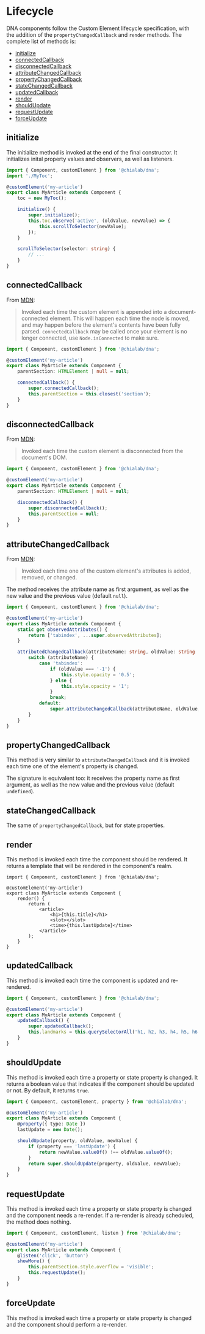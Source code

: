 # Lifecycle

DNA components follow the Custom Element lifecycle specification, with the addition of the `propertyChangedCallback` and `render` methods. The complete list of methods is:

- [initialize](#initialize)
- [connectedCallback](#connectedcallback)
- [disconnectedCallback](#disconnectedcallback)
- [attributeChangedCallback](#attributechangedcallback)
- [propertyChangedCallback](#propertychangedcallback)
- [stateChangedCallback](#statechangedcallback)
- [updatedCallback](#updatedcallback)
- [render](#render)
- [shouldUpdate](#shouldupdate)
- [requestUpdate](#requestupdate)
- [forceUpdate](#forceupdate)

## initialize

The initialize method is invoked at the end of the final constructor. It initializes inital property values and observers, as well as listeners.

```ts
import { Component, customElement } from '@chialab/dna';
import './MyToc';

@customElement('my-article')
export class MyArticle extends Component {
    toc = new MyToc();

    initialize() {
        super.initialize();
        this.toc.observe('active', (oldValue, newValue) => {
            this.scrollToSelector(newValue);
        });
    }

    scrollToSelector(selector: string) {
        // ...
    }
}
```

## connectedCallback

From [MDN](https://developer.mozilla.org/en-US/docs/Web/Web_Components/Using_custom_elements#Using_the_lifecycle_callbacks):

> Invoked each time the custom element is appended into a document-connected element. This will happen each time the node is moved, and may happen before the element's contents have been fully parsed. `connectedCallback` may be called once your element is no longer connected, use `Node.isConnected` to make sure.

```ts
import { Component, customElement } from '@chialab/dna';

@customElement('my-article')
export class MyArticle extends Component {
    parentSection: HTMLElement | null = null;

    connectedCallback() {
        super.connectedCallback();
        this.parentSection = this.closest('section');
    }
}
```

## disconnectedCallback

From [MDN](https://developer.mozilla.org/en-US/docs/Web/Web_Components/Using_custom_elements#Using_the_lifecycle_callbacks):

> Invoked each time the custom element is disconnected from the document's DOM.

```ts
import { Component, customElement } from '@chialab/dna';

@customElement('my-article')
export class MyArticle extends Component {
    parentSection: HTMLElement | null = null;

    disconnectedCallback() {
        super.disconnectedCallback();
        this.parentSection = null;
    }
}
```

## attributeChangedCallback

From [MDN](https://developer.mozilla.org/en-US/docs/Web/Web_Components/Using_custom_elements#Using_the_lifecycle_callbacks):

> Invoked each time one of the custom element's attributes is added, removed, or changed.

The method receives the attribute name as first argument, as well as the new value and the previous value (default `null`).

```ts
import { Component, customElement } from '@chialab/dna';

@customElement('my-article')
export class MyArticle extends Component {
    static get observedAttributes() {
        return ['tabindex', ...super.observedAttributes];
    }

    attributedChangedCallback(attributeName: string, oldValue: string | null, newValue: string | null) {
        switch (attributeName) {
            case 'tabindex':
                if (oldValue === '-1') {
                    this.style.opacity = '0.5';
                } else {
                    this.style.opacity = '1';
                }
                break;
            default:
                super.attributeChangedCallback(attributeName, oldValue, newValue);
        }
    }
}
```

## propertyChangedCallback

This method is very similar to `attributeChangedCallback` and it is invoked each time one of the element's property is changed.

The signature is equivalent too: it receives the property name as first argument, as well as the new value and the previous value (default `undefined`).

## stateChangedCallback

The same of `propertyChangedCallback`, but for state properties.

## render

This method is invoked each time the component should be rendered. It returns a template that will be rendered in the component's realm.

```tsx
import { Component, customElement } from '@chialab/dna';

@customElement('my-article')
export class MyArticle extends Component {
    render() {
        return (
            <article>
                <h1>{this.title}</h1>
                <slot></slot>
                <time>{this.lastUpdate}</time>
            </article>
        );
    }
}
```

## updatedCallback

This method is invoked each time the component is updated and re-rendered.

```ts
import { Component, customElement } from '@chialab/dna';

@customElement('my-article')
export class MyArticle extends Component {
    updatedCallback() {
        super.updatedCallback();
        this.landmarks = this.querySelectorAll('h1, h2, h3, h4, h5, h6');
    }
}
```

## shouldUpdate

This method is invoked each time a property or state property is changed. It returns a boolean value that indicates if the component should be updated or not. By default, it returns `true`.

```ts
import { Component, customElement, property } from '@chialab/dna';

@customElement('my-article')
export class MyArticle extends Component {
    @property({ type: Date })
    lastUpdate = new Date();

    shouldUpdate(property, oldValue, newValue) {
        if (property === 'lastUpdate') {
            return newValue.valueOf() !== oldValue.valueOf();
        }
        return super.shouldUpdate(property, oldValue, newValue);
    }
}
```

## requestUpdate

This method is invoked each time a property or state property is changed and the component needs a re-render. If a re-render is already scheduled, the method does nothing.

```ts
import { Component, customElement, listen } from '@chialab/dna';

@customElement('my-article')
export class MyArticle extends Component {
    @listen('click', 'button')
    showMore() {
        this.parentSection.style.overflow = 'visible';
        this.requestUpdate();
    }
}
```

## forceUpdate

This method is invoked each time a property or state property is changed and the component should perform a re-render.
